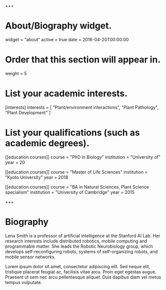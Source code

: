 +++
# About/Biography widget.
widget = "about"
active = true
date = 2016-04-20T00:00:00

# Order that this section will appear in.
weight = 5

# List your academic interests.
[interests]
  interests = [
    "Plant/environment interactions",
    "Plant Pathology",
    "Plant Development"
  ]

# List your qualifications (such as academic degrees).
[[education.courses]]
  course = "PhD in Biology"
  institution = "University of"
  year = 20

[[education.courses]]
  course = "Master of Life Sciences"
  institution = "Kyoto University"
  year = 2018

[[education.courses]]
  course = "BA in Natural Sciences, Plant Science specialism"
  institution = "University of Cambridge"
  year = 2015
 
+++

# Biography

Lena Smith is a professor of artificial intelligence at the Stanford AI Lab. Her research interests include distributed robotics, mobile computing and programmable matter. She leads the Robotic Neurobiology group, which develops self-reconfiguring robots, systems of self-organizing robots, and mobile sensor networks.

Lorem ipsum dolor sit amet, consectetur adipiscing elit. Sed neque elit, tristique placerat feugiat ac, facilisis vitae arcu. Proin eget egestas augue. Praesent ut sem nec arcu pellentesque aliquet. Duis dapibus diam vel metus tempus vulputate. 
